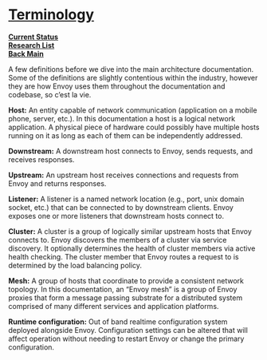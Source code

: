 # **[Terminology](https://www.envoyproxy.io/docs/envoy/latest/intro/arch_overview/intro/terminology)**

**[Current Status](../../../../development/status/weekly/current_status.md)**\
**[Research List](../../../research_list.md)**\
**[Back Main](../../../../README.md)**

A few definitions before we dive into the main architecture documentation. Some of the definitions are slightly contentious within the industry, however they are how Envoy uses them throughout the documentation and codebase, so c’est la vie.

**Host:** An entity capable of network communication (application on a mobile phone, server, etc.). In this documentation a host is a logical network application. A physical piece of hardware could possibly have multiple hosts running on it as long as each of them can be independently addressed.

**Downstream:** A downstream host connects to Envoy, sends requests, and receives responses.

**Upstream:** An upstream host receives connections and requests from Envoy and returns responses.

**Listener:** A listener is a named network location (e.g., port, unix domain socket, etc.) that can be connected to by downstream clients. Envoy exposes one or more listeners that downstream hosts connect to.

**Cluster:** A cluster is a group of logically similar upstream hosts that Envoy connects to. Envoy discovers the members of a cluster via service discovery. It optionally determines the health of cluster members via active health checking. The cluster member that Envoy routes a request to is determined by the load balancing policy.

**Mesh:** A group of hosts that coordinate to provide a consistent network topology. In this documentation, an “Envoy mesh” is a group of Envoy proxies that form a message passing substrate for a distributed system comprised of many different services and application platforms.

**Runtime configuration:** Out of band realtime configuration system deployed alongside Envoy. Configuration settings can be altered that will affect operation without needing to restart Envoy or change the primary configuration.
